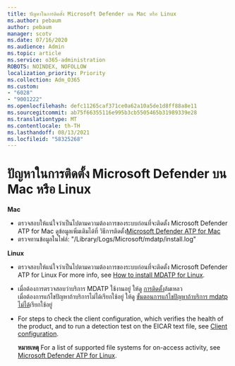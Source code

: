 ```yaml
---
title: ปัญหาในการติดตั้ง Microsoft Defender บน Mac หรือ Linux
ms.author: pebaum
author: pebaum
manager: scotv
ms.date: 07/16/2020
ms.audience: Admin
ms.topic: article
ms.service: o365-administration
ROBOTS: NOINDEX, NOFOLLOW
localization_priority: Priority
ms.collection: Adm_O365
ms.custom:
- "6028"
- "9001222"
ms.openlocfilehash: defc11265caf371ce0a62a10a5de1d8ff88a8e11
ms.sourcegitcommit: ab75f66355116e995b3cb5505465b31989339e28
ms.translationtype: MT
ms.contentlocale: th-TH
ms.lasthandoff: 08/13/2021
ms.locfileid: "58325268"
---
```

# <a name="issues-installing-microsoft-defender-on-mac-or-linux"></a>ปัญหาในการติดตั้ง Microsoft Defender บน Mac หรือ Linux

**Mac**

- ตรวจสอบให้แน่ใจว่าเป็นไปตามความต้องการของระบบก่อนที่จะติดตั้ง Microsoft Defender ATP for Mac ดูข้อมูลเพิ่มเติมได้ที่ วิธีการติดตั้ง[Microsoft Defender ATP for Mac](https://docs.microsoft.com/windows/security/threat-protection/microsoft-defender-atp/microsoft-defender-atp-mac#how-to-install-microsoft-defender-atp-for-mac)  
- ตรวจทานข้อมูลในไฟล์: "/Library/Logs/Microsoft/mdatp/install.log"

**Linux**

- ตรวจสอบให้แน่ใจว่าเป็นไปตามความต้องการของระบบก่อนที่จะติดตั้ง Microsoft Defender ATP for Linux For more info, see [How to install MDATP for Linux](https://docs.microsoft.com/windows/security/threat-protection/microsoft-defender-atp/microsoft-defender-atp-linux#system-requirements). 
- เมื่อต้องการตรวจสอบว่าบริการ MDATP ใช้งานอยู่ ให้ดู [การติดตั้ง](https://docs.microsoft.com/windows/security/threat-protection/microsoft-defender-atp/linux-support-install#installation-failed)ล้มเหลว  
    เมื่อต้องการแก้ไขปัญหาถ้าบริการไม่ได้เรียกใช้อยู่ ให้ดู [ขั้นตอนการแก้ไขปัญหาถ้าบริการ mdatp ไม่ได้](https://docs.microsoft.com/windows/security/threat-protection/microsoft-defender-atp/linux-support-install#steps-to-troubleshoot-if-mdatp-service-isnt-running)เรียกใช้อยู่
- For steps to check the client configuration, which verifies the health of the product, and to run a detection test on the EICAR text file, see [Client configuration](https://docs.microsoft.com/windows/security/threat-protection/microsoft-defender-atp/linux-install-manually#client-configuration).  

    **หมายเหตุ** For a list of supported file systems for on-access activity, see [Microsoft Defender ATP for Linux](https://docs.microsoft.com/windows/security/threat-protection/microsoft-defender-atp/microsoft-defender-atp-linux#system-requirements).